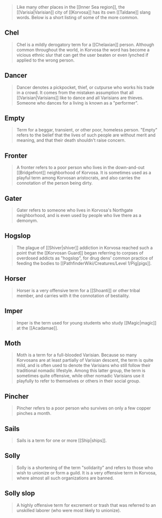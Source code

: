 > Like many other places in the [[Inner Sea region]], the [[Varisia|Varisian]] city of [[Korvosa]] has its own [[Taldane]] slang words. Below is a short listing of some of the more common.



## Chel

> Chel is a mildly derogatory term for a [[Chelaxian]] person. Although common throughout the world, in Korvosa the word has become a vicious ethnic slur that can get the user beaten or even lynched if applied to the wrong person.


## Dancer

> Dancer denotes a pickpocket, thief, or cutpurse who works his trade in a crowd. It comes from the mistaken assumption that all [[Varisian|Varisians]] like to dance and all Varisians are thieves. Someone who dances for a living is known as a "performer".


## Empty

> Term for a beggar, transient, or other poor, homeless person. "Empty" refers to the belief that the lives of such people are without merit and meaning, and that their death shouldn't raise concern.


## Fronter

> A fronter refers to a poor person who lives in the down-and-out [[Bridgefront]] neighborhood of Korvosa. It is sometimes used as a playful term among Korvosan aristocrats, and also carries the connotation of the person being dirty.


## Gater

> Gater refers to someone who lives in Korvosa's Northgate neighborhood, and is even used by people who live there as a demonym.


## Hogslop

> The plague of [[Shiver|shiver]] addiction in Korvosa reached such a point that the [[Korvosan Guard]] began referring to corpses of overdosed addicts as "hogslop", for drug dens' common practice of feeding the bodies to [[PathfinderWiki/Creatures/Level 1/Pig|pigs]].


## Horser

> Horser is a very offensive term for a [[Shoanti]] or other tribal member, and carries with it the connotation of bestiality.


## Imper

> Imper is the term used for young students who study [[Magic|magic]] at the [[Acadamae]].


## Moth

> Moth is a term for a full-blooded Varisian. Because so many Korvosans are at least partially of Varisian descent, the term is quite mild, and is often used to denote the Varisians who still follow their traditional nomadic lifestyle. Among this latter group, the term is sometimes quite offensive, while other nomadic Varisians use it playfully to refer to themselves or others in their social group.


## Pincher

> Pincher refers to a poor person who survives on only a few copper pinches a month.


## Sails

> Sails is a term for one or more [[Ship|ships]].


## Solly

> Solly is a shortening of the term "solidarity" and refers to those who wish to unionize or form a guild. It is a very offensive term in Korvosa, where almost all such organizations are banned.


## Solly slop

> A highly offensive term for excrement or trash that was referred to an unskilled laborer (who were most likely to unionize).







